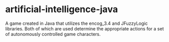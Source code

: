 # artificial-intelligence-java
A game created in Java that utilizes the encog_3.4 and JFuzzyLogic libraries. Both of which are used determine the appropriate actions for a set of autonomously controlled game characters.

